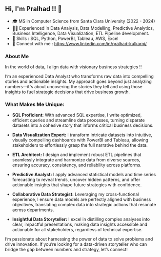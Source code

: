 ## Hi, I'm Pralhad !! 👋

* 🎓 MS in Computer Science from Santa Clara University (2022 - 2024)
* 👨‍💻 Experienced in Data Analysis, Data Modelling, Predictive Analytics, Business Intelligence, Data Visualization, ETL Pipeline development.
* 🎩 Skills : SQL, Python, PowerBI, Tableau, AWS, Excel
* 💬 Connect with me : https://www.linkedin.com/in/pralhad-kulkarni/

### About Me

In the world of data, I align data with visionary business strategies !!

I’m an experienced Data Analyst who transforms raw data into compelling stories and actionable insights. My approach goes beyond just analyzing numbers—it's about uncovering the stories they tell and using those insights to fuel strategic decisions that drive business growth.

### What Makes Me Unique:
* **SQL Proficient:** With advanced SQL expertise, I write optimized, efficient queries and streamline data processes, turning disparate datasets into a cohesive story that informs critical business decisions.

* **Data Visualization Expert:** I transform intricate datasets into intuitive, visually compelling dashboards with PowerBI and Tableau, allowing stakeholders to effortlessly grasp the full narrative behind the data.

* **ETL Architect:** I design and implement robust ETL pipelines that seamlessly integrate and harmonize data from diverse sources, ensuring accuracy, consistency, and reliability across platforms.

* **Predictive Analyst:** I apply advanced statistical models and time series forecasting to reveal trends, uncover hidden patterns, and offer actionable insights that shape future strategies with confidence.

* **Collaborative Data Strategist:** Leveraging my cross-functional experience, I ensure data models are perfectly aligned with business objectives, translating complex data into strategic actions that resonate across departments.

* **Insightful Data Storyteller:** I excel in distilling complex analyses into clear, impactful presentations, making data insights accessible and actionable for all stakeholders, regardless of technical expertise.

I’m passionate about harnessing the power of data to solve problems and drive innovation. If you’re looking for a data-driven storyteller who can bridge the gap between numbers and strategy, let’s connect!


<!--
**Pralhad789/Pralhad789** is a ✨ _special_ ✨ repository because its `README.md` (this file) appears on your GitHub profile.

Here are some ideas to get you started:

- 🔭 I’m currently working on ...
- 🌱 I’m currently learning ...
- 👯 I’m looking to collaborate on ...
- 🤔 I’m looking for help with ...
- 💬 Ask me about ...
- 📫 How to reach me: ...
- 😄 Pronouns: ...
- ⚡ Fun fact: ...
-->

